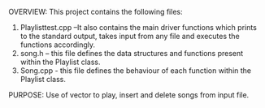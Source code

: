 OVERVIEW:
This project contains the following files:
1. Playlisttest.cpp –It also contains the main driver functions which prints to the standard output, takes input from any file and executes the functions accordingly.
2. song.h – this file defines the data structures and functions present within the Playlist class.
3. Song.cpp - this file defines the behaviour of each function within the Playlist class.

PURPOSE: Use of vector to play, insert and delete songs from input file. 
